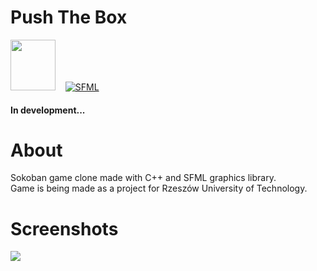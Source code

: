 # Push The Box
<img src="https://raw.githubusercontent.com/isocpp/logos/master/cpp_logo.png" width="72" height="81">&nbsp;&nbsp;&nbsp;&nbsp;[![SFML](https://www.sfml-dev.org/images/logo.png)](https://www.sfml-dev.org/)
#### In development...
# About
Sokoban game clone made with C++ and SFML graphics library. <br />
Game is being made as a project for Rzeszów University of Technology.
# Screenshots
![](https://camo.githubusercontent.com/8012cab255e7f1da730050b6828370c096b14c0afb442f388982e00537e6c04d/68747470733a2f2f692e696d6775722e636f6d2f68375559694e462e706e67)
